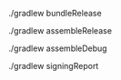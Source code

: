 ./gradlew bundleRelease

./gradlew assembleRelease

./gradlew assembleDebug

./gradlew signingReport
